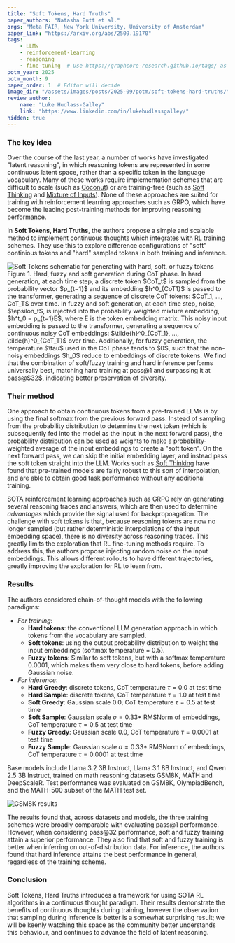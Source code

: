 ```yaml
---
title: "Soft Tokens, Hard Truths"
paper_authors: "Natasha Butt et al."
orgs: "Meta FAIR, New York University, University of Amsterdam"
paper_link: "https://arxiv.org/abs/2509.19170"
tags:
    - LLMs
    - reinforcement-learning
    - reasoning
    - fine-tuning  # Use https://graphcore-research.github.io/tags/ as reference
potm_year: 2025
potm_month: 9
paper_order: 1  # Editor will decide
image_dir: "/assets/images/posts/2025-09/potm/soft-tokens-hard-truths/"
review_author:
    name: "Luke Hudlass-Galley"
    link: "https://www.linkedin.com/in/lukehudlassgalley/"
hidden: true
---
```


### The key idea

Over the course of the last year, a number of works have investigated "latent reasoning",
in which reasoning tokens are represented in some continuous latent space, rather than a 
specific token in the language vocabulary. Many of these works require implementation
schemes that are difficult to scale (such as [Coconut](https://arxiv.org/abs/2412.06769))
or are training-free (such as [Soft Thinking](https://arxiv.org/abs/2505.15778) and 
[Mixture of Inputs](https://arxiv.org/abs/2505.14827)). None of these approaches are suited
for training with reinforcement learning approaches such as GRPO, which have become the
leading post-training methods for improving reasoning performance.

In **Soft Tokens, Hard Truths**, the authors propose a simple and scalable method to implement
continuous thoughts which integrates with RL training schemes. They use this to explore
difference configurations of "soft" continious tokens and "hard" sampled tokens in both
training and inference. 

<img src="{{ page.image_dir | append: 'schematic.png' | relative_url }}" alt="Soft Tokens schematic for generating with hard, soft, or fuzzy tokens">
<figcaption>
Figure 1. Hard, fuzzy and soft generation during CoT phase. In hard generation, at each time step, a discrete token $CoT_t$ is sampled from the probability vector $p_{t−1}$ and its embedding $h^0_{CoT1}$ is passed to the transformer, generating a sequence of discrete CoT tokens: $CoT_1, ..., CoT_T$ over time. In fuzzy and soft generation, at each time step, noise, $\epsilon_t$, is injected into the probability weighted mixture embedding, $h^t_0 = p_{t−1}E$, where E is the token embedding matrix. This noisy input embedding is passed to the transformer, generating a sequence of continuous noisy CoT embeddings: $\tilde{h}^0_{CoT_1}, ..., \tilde{h}^0_{CoT_T}$ over time. Additionally, for fuzzy generation, the temperature $\tau$ used in the CoT phase tends to $0$, such that the non-noisy embeddings $h_0$ reduce to embeddings of discrete tokens. We find that the combination of soft/fuzzy training and hard inference performs universally best, matching hard training at pass@1 and surpassing it at pass@$32$, indicating better preservation of diversity.
</figcaption>


### Their method

One approach to obtain continuous tokens from a pre-trained LLMs is by using the final softmax from the previous forward pass. Instead of sampling from the probability distribution to determine the next token (which is subsequently fed into the model as the input in the next forward pass), the probability distribution can be used as weights to make a probability-weighted average of the input embeddings to create a "soft token". On the next forward pass, we can skip the
initial embedding layer, and instead pass the soft token straight into the LLM. Works such as [Soft Thinking](https://arxiv.org/abs/2505.15778) have found that pre-trained models are fairly robust to this sort of interpolation, and are able to obtain good task performance without any additional training.

SOTA reinforcement learning approaches such as GRPO rely on generating several reasoning traces and answers, which are then used to determine _advantages_ which provide the signal used for backpropoagation. The challenge with soft tokens is that, because reasoning tokens are now no longer sampled (but rather deterministic interpolations of the input embedding space), there is no diversity across reasoning traces. This greatly limits the exploration that RL fine-tuning methods require. To address this, the authors propose injecting random noise on the input embeddings. This allows different rollouts to have different trajectories, greatly improving the exploration for RL to learn from.


### Results

The authors considered chain-of-thought models with the following paradigms:

- _For training_:   
    - **Hard tokens**: the conventional LLM generation approach in which tokens from the vocabulary are sampled.
    - **Soft tokens**: using the output probability distribution to weight the input embeddings (softmax temperature = $0.5$).
    - **Fuzzy tokens**: Similar to soft tokens, but with a softmax temperature $0.0001$, which makes them very close to hard tokens, before adding Gaussian noise.
- _For inference_:   
    - **Hard Greedy**: discrete tokens, CoT temperature $\tau=0.0$ at test time
    - **Hard Sample**: discrete tokens, CoT temperature $\tau=1.0$ at test time
    - **Soft Greedy**: Gaussian scale $0.0$, CoT temperature $\tau=0.5$ at test time
    - **Soft Sample**: Gaussian scale $\sigma=0.33 *$ RMSNorm of embeddings, CoT temperature $\tau=0.5$ at test time
    - **Fuzzy Greedy**: Gaussian scale $0.0$, CoT temperature $\tau=0.0001$ at test time
    - **Fuzzy Sample**: Gaussian scale $\sigma=0.33 *$ RMSNorm of embeddings, CoT temperature $\tau=0.0001$ at test time

Base models include Llama 3.2 3B Instruct, Llama 3.1 8B Instruct, and Qwen 2.5 3B Instruct, trained on math reasoning datasets GSM8K, MATH and DeepScaleR. Test performance was evaluated on GSM8K, OlympiadBench, and the MATH-500 subset of the MATH test set.

<img src="{{ page.image_dir | append: 'results-gsm8k.png' | relative_url }}" alt="GSM8K results">

The results found that, across datasets and models, the three training schemes were broadly comparable with evaluating pass@$1$ performance. However, when considering pass@$32$ performance, soft and fuzzy training attain a superior performance. They also find that soft and fuzzy training is better when inferring on out-of-distribution data. For inference, the authors found that hard inference attains the best performance in general, regardless of the training scheme.


### Conclusion
Soft Tokens, Hard Truths introduces a framework for using SOTA RL algorithms in a continuous thought paradigm. Their results demonstrate the benefits of continuous thoughts during training, however the observation that sampling during inference is better is a somewhat surprising result; we will be keenly watching this space as the community better understands this behaviour, and continues to advance the field of latent reasoning.
